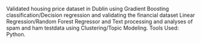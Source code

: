 Validated housing price dataset in Dublin using Gradient Boosting classification/Decision regression and validating the financial dataset Linear Regression/Random Forest Regressor and Text processing and analyses of spam and ham testdata using Clustering/Topic Modeling.
Tools Used: Python.
